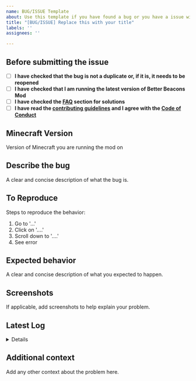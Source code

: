 ```yaml
---
name: BUG/ISSUE Template
about: Use this template if you have found a bug or you have a issue with something.
title: "[BUG/ISSUE] Replace this with your title"
labels: ''
assignees: ''

---
```


## Before submitting the issue

- [ ] **I have checked that the bug is not a duplicate or, if it is, it needs to be reopened**
- [ ] **I have checked that I am running the latest version of Better Beacons Mod**
- [ ] **I have checked the [FAQ](https://github.com/CerbonXD/BetterTotemOfUndying/blob/master/FAQ.md) section for solutions**
- [ ] **I have read the [contributing guidelines](https://github.com/CerbonXD/BetterTotemOfUndying/blob/master/CONTRIBUTING.md#issues) and I agree with the [Code of Conduct](https://github.com/CerbonXD/BetterTotemOfUndying/blob/master/CODE_OF_CONDUCT.md)**

## Minecraft Version
Version of Minecraft you are running the mod on

## Describe the bug
A clear and concise description of what the bug is.

## To Reproduce
Steps to reproduce the behavior:
1. Go to '...'
2. Click on '....'
3. Scroll down to '....'
4. See error

## Expected behavior
A clear and concise description of what you expected to happen.

## Screenshots
If applicable, add screenshots to help explain your problem.

## Latest Log

<details>

```
Please paste here the latest log (Open the folder where your Minecraft is installed and search for "logs" folder, open latest.log and paste it's content here). 
```

</details>

## Additional context
Add any other context about the problem here.
